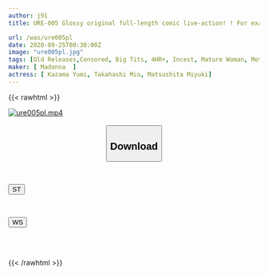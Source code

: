 ```yaml
---
author: j91
title: URE-005 Glossy original full-length comic live-action! ! For example, the moving final volume that includes volumes 5 and 6 of the Haha ga III comic! ! Yumi Kazama Mio Takahashi Miyuki Matsushita

url: /was/ure005pl
date: 2020-09-25T00:30:00Z
image: "ure005pl.jpg"
tags: [Old Releases,Censored, Big Tits, 4HR+, Incest, Mature Woman, Mother, Digital Mosaic, Cuckold, Original Collaboration	]
maker: [ Madonna  ]
actress: [ Kazama Yumi, Takahashi Mio, Matsushita Miyuki]
---
```



{{< rawhtml >}}

<div class="video" data-videoid="WeWPyRyPYaUbVXB">
    <a href="javascript:;">
        <img src="/was/ure005pl/ure005pl.jpg" width="WIDTH" height="HEIGHT" alt="ure005pl.mp4" loading="lazy">
    </a>
</div>

<script type="text/javascript" src="https://j91.asia/asset/on-demand-st.js"></script>

<br>
  <link rel="stylesheet" href="https://j91.asia/asset/bs5.css">
  
  <center>
  <button class="btn btn-primary" type="button" data-bs-toggle="collapse" data-bs-target=".multi-collapse" aria-expanded="false" aria-controls="multiCollapseExample1 multiCollapseExample2"><h2>Download</h2></button></center>
</p>
<div class="row">
  <div class="col">
    <div class="collapse multi-collapse" id="multiCollapseExample1">
      <div class="card card-body">
	      	      <br>
<div class="buttons">  
<p><a href="https://streamtape.to/v/WeWPyRyPYaUbVXB" target="_blank"><button class="btn-hover color-3"><i class="fa fa-download"></i> ST</button></a></p></div>
    </div>
  </div>
</div>
  <div class="col">
    <div class="collapse multi-collapse" id="multiCollapseExample2">
      <div class="card card-body">
	      <br>
<div class="buttons">
<p><a href="https://wolfstream.tv/918q4tlj2znt" target="_blank"><button class="btn-hover color-8"><i class="fa fa-download"></i> WS</button></a></p></div>
<br><br>
      </div>
    </div>
  </div>
</div>

{{< /rawhtml >}}